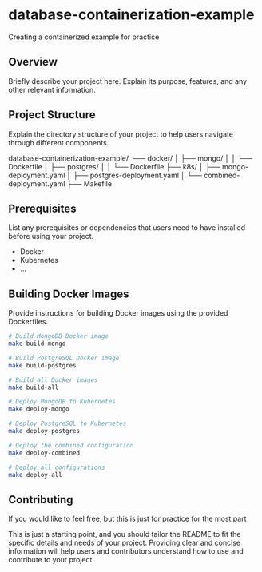 # database-containerization-example
Creating a containerized example for practice

## Overview

Briefly describe your project here. Explain its purpose, features, and any other relevant information.

## Project Structure

Explain the directory structure of your project to help users navigate through different components.

database-containerization-example/
├── docker/
│ ├── mongo/
│ │ └── Dockerfile
│ ├── postgres/
│ │ └── Dockerfile
├── k8s/
│ ├── mongo-deployment.yaml
│ ├── postgres-deployment.yaml
│ └── combined-deployment.yaml
├── Makefile



## Prerequisites

List any prerequisites or dependencies that users need to have installed before using your project.

- Docker
- Kubernetes
- ...

## Building Docker Images

Provide instructions for building Docker images using the provided Dockerfiles.

```bash
# Build MongoDB Docker image
make build-mongo

# Build PostgreSQL Docker image
make build-postgres

# Build all Docker images
make build-all

# Deploy MongoDB to Kubernetes
make deploy-mongo

# Deploy PostgreSQL to Kubernetes
make deploy-postgres

# Deploy the combined configuration
make deploy-combined

# Deploy all configurations
make deploy-all

```

## Contributing
If you would like to feel free, but this is just for practice for the most part

This is just a starting point, and you should tailor the README to fit the specific details and needs of your project. Providing clear and concise information will help users and contributors understand how to use and contribute to your project.
